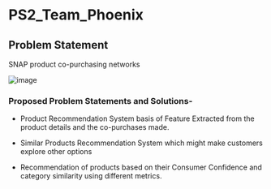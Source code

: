 # PS2_Team_Phoenix

## Problem Statement
SNAP product co-purchasing networks

![image](https://user-images.githubusercontent.com/72119231/175798861-b65234b1-06bc-4b5b-a5f3-3c6a5c6464ac.png)




### Proposed Problem Statements and Solutions-

- Product Recommendation System basis of Feature Extracted from the product details and the co-purchases made.

- Similar Products Recommendation System which might make customers explore other options

- Recommendation of products based on their Consumer Confidence and category similarity using different metrics.
